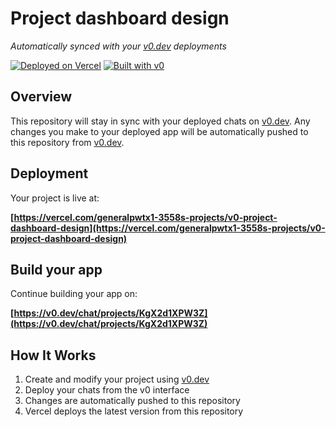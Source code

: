 # Project dashboard design

*Automatically synced with your [v0.dev](https://v0.dev) deployments*

[![Deployed on Vercel](https://img.shields.io/badge/Deployed%20on-Vercel-black?style=for-the-badge&logo=vercel)](https://vercel.com/generalpwtx1-3558s-projects/v0-project-dashboard-design)
[![Built with v0](https://img.shields.io/badge/Built%20with-v0.dev-black?style=for-the-badge)](https://v0.dev/chat/projects/KgX2d1XPW3Z)

## Overview

This repository will stay in sync with your deployed chats on [v0.dev](https://v0.dev).
Any changes you make to your deployed app will be automatically pushed to this repository from [v0.dev](https://v0.dev).

## Deployment

Your project is live at:

**[https://vercel.com/generalpwtx1-3558s-projects/v0-project-dashboard-design](https://vercel.com/generalpwtx1-3558s-projects/v0-project-dashboard-design)**

## Build your app

Continue building your app on:

**[https://v0.dev/chat/projects/KgX2d1XPW3Z](https://v0.dev/chat/projects/KgX2d1XPW3Z)**

## How It Works

1. Create and modify your project using [v0.dev](https://v0.dev)
2. Deploy your chats from the v0 interface
3. Changes are automatically pushed to this repository
4. Vercel deploys the latest version from this repository